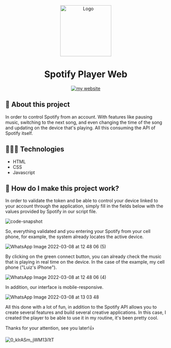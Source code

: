 <div align="center">
  <img src="https://user-images.githubusercontent.com/59785233/158888104-3d8b95fc-16dc-4dd5-a718-876b2797a19e.png" alt="Logo" style="width: 10rem"  />
  <h1> Spotify Player Web </h1>
<a href="https://luizcamargo.dev" target="blank"><img src="https://img.shields.io/badge/Get%20to%20know%20me%20better-My%20Website-purple" alt="my website"/></a>
</div>


## 🚀 About this project

In order to control Spotify from an account. With features like pausing music, switching to the next song, and even changing the time of the song and updating on the device that's playing. All this consuming the API of Spotify itself.


## 🧑🏻‍💻 Technologies 

<ul>
  <li> HTML </li> 
  <li> CSS </li>
  <li> Javascript </li> 
</ul>


## 🤔 How do I make this project work?

In order to validate the token and be able to control your device linked to your account through the application, simply fill in the fields below with the values provided by Spotify in our script file.

![code-snapshot](https://user-images.githubusercontent.com/59785233/158895558-d60ea34d-6d68-40de-8e1f-22800466fdab.png)


So, everything validated and you entering your Spotify from your cell phone, for example, the system already locates the active device.

![WhatsApp Image 2022-03-08 at 12 48 06 (5)](https://user-images.githubusercontent.com/59785233/158895542-8d4cff1c-e2c7-4af7-9203-f5c531906568.jpeg)


By clicking on the green connect button, you can already check the music that is playing in real time on the device. In the case of the example, my cell phone ("Luiz's iPhone").

![WhatsApp Image 2022-03-08 at 12 48 06 (4)](https://user-images.githubusercontent.com/59785233/158895529-f4bfe066-2da4-4d0a-9ea7-3e46d9703b44.jpeg)


In addition, our interface is mobile-responsive.

![WhatsApp Image 2022-03-08 at 13 03 48](https://user-images.githubusercontent.com/59785233/158895500-19652743-a7bb-40a8-964b-4e8271368951.jpeg)


All this done with a lot of fun, in addition to the Spotify API allows you to create several features and build several creative applications. In this case, I created the player to be able to use it in my routine, it's been pretty cool.



Thanks for your attention, see you later!👍

![0_kIrASm_jWM13i1tT](https://user-images.githubusercontent.com/59785233/158848140-54053c36-b11c-4afd-b96b-fe76f663ebb7.gif)


